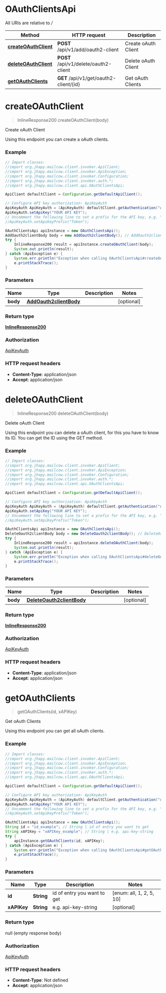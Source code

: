 # OAuthClientsApi

All URIs are relative to */*

Method | HTTP request | Description
------------- | ------------- | -------------
[**createOAuthClient**](OAuthClientsApi.md#createOAuthClient) | **POST** /api/v1/add/oauth2-client | Create oAuth Client
[**deleteOAuthClient**](OAuthClientsApi.md#deleteOAuthClient) | **POST** /api/v1/delete/oauth2-client | Delete oAuth Client
[**getOAuthClients**](OAuthClientsApi.md#getOAuthClients) | **GET** /api/v1/get/oauth2-client/{id} | Get oAuth Clients

<a name="createOAuthClient"></a>
# **createOAuthClient**
> InlineResponse200 createOAuthClient(body)

Create oAuth Client

Using this endpoint you can create a oAuth clients.

### Example
```java
// Import classes:
//import org.jhapy.mailcow.client.invoker.ApiClient;
//import org.jhapy.mailcow.client.invoker.ApiException;
//import org.jhapy.mailcow.client.invoker.Configuration;
//import org.jhapy.mailcow.client.invoker.auth.*;
//import org.jhapy.mailcow.client.api.OAuthClientsApi;

ApiClient defaultClient = Configuration.getDefaultApiClient();

// Configure API key authorization: ApiKeyAuth
ApiKeyAuth ApiKeyAuth = (ApiKeyAuth) defaultClient.getAuthentication("ApiKeyAuth");
ApiKeyAuth.setApiKey("YOUR API KEY");
// Uncomment the following line to set a prefix for the API key, e.g. "Token" (defaults to null)
//ApiKeyAuth.setApiKeyPrefix("Token");

OAuthClientsApi apiInstance = new OAuthClientsApi();
AddOauth2clientBody body = new AddOauth2clientBody(); // AddOauth2clientBody | 
try {
    InlineResponse200 result = apiInstance.createOAuthClient(body);
    System.out.println(result);
} catch (ApiException e) {
    System.err.println("Exception when calling OAuthClientsApi#createOAuthClient");
    e.printStackTrace();
}
```

### Parameters

Name | Type | Description  | Notes
------------- | ------------- | ------------- | -------------
 **body** | [**AddOauth2clientBody**](AddOauth2clientBody.md)|  | [optional]

### Return type

[**InlineResponse200**](InlineResponse200.md)

### Authorization

[ApiKeyAuth](../README.md#ApiKeyAuth)

### HTTP request headers

 - **Content-Type**: application/json
 - **Accept**: application/json

<a name="deleteOAuthClient"></a>
# **deleteOAuthClient**
> InlineResponse200 deleteOAuthClient(body)

Delete oAuth Client

Using this endpoint you can delete a oAuth client, for this you have to know its ID. You can get the ID using the GET method.

### Example
```java
// Import classes:
//import org.jhapy.mailcow.client.invoker.ApiClient;
//import org.jhapy.mailcow.client.invoker.ApiException;
//import org.jhapy.mailcow.client.invoker.Configuration;
//import org.jhapy.mailcow.client.invoker.auth.*;
//import org.jhapy.mailcow.client.api.OAuthClientsApi;

ApiClient defaultClient = Configuration.getDefaultApiClient();

// Configure API key authorization: ApiKeyAuth
ApiKeyAuth ApiKeyAuth = (ApiKeyAuth) defaultClient.getAuthentication("ApiKeyAuth");
ApiKeyAuth.setApiKey("YOUR API KEY");
// Uncomment the following line to set a prefix for the API key, e.g. "Token" (defaults to null)
//ApiKeyAuth.setApiKeyPrefix("Token");

OAuthClientsApi apiInstance = new OAuthClientsApi();
DeleteOauth2clientBody body = new DeleteOauth2clientBody(); // DeleteOauth2clientBody | 
try {
    InlineResponse200 result = apiInstance.deleteOAuthClient(body);
    System.out.println(result);
} catch (ApiException e) {
    System.err.println("Exception when calling OAuthClientsApi#deleteOAuthClient");
    e.printStackTrace();
}
```

### Parameters

Name | Type | Description  | Notes
------------- | ------------- | ------------- | -------------
 **body** | [**DeleteOauth2clientBody**](DeleteOauth2clientBody.md)|  | [optional]

### Return type

[**InlineResponse200**](InlineResponse200.md)

### Authorization

[ApiKeyAuth](../README.md#ApiKeyAuth)

### HTTP request headers

 - **Content-Type**: application/json
 - **Accept**: application/json

<a name="getOAuthClients"></a>
# **getOAuthClients**
> getOAuthClients(id, xAPIKey)

Get oAuth Clients

Using this endpoint you can get all oAuth clients.

### Example
```java
// Import classes:
//import org.jhapy.mailcow.client.invoker.ApiClient;
//import org.jhapy.mailcow.client.invoker.ApiException;
//import org.jhapy.mailcow.client.invoker.Configuration;
//import org.jhapy.mailcow.client.invoker.auth.*;
//import org.jhapy.mailcow.client.api.OAuthClientsApi;

ApiClient defaultClient = Configuration.getDefaultApiClient();

// Configure API key authorization: ApiKeyAuth
ApiKeyAuth ApiKeyAuth = (ApiKeyAuth) defaultClient.getAuthentication("ApiKeyAuth");
ApiKeyAuth.setApiKey("YOUR API KEY");
// Uncomment the following line to set a prefix for the API key, e.g. "Token" (defaults to null)
//ApiKeyAuth.setApiKeyPrefix("Token");

OAuthClientsApi apiInstance = new OAuthClientsApi();
String id = "id_example"; // String | id of entry you want to get
String xAPIKey = "xAPIKey_example"; // String | e.g. api-key-string
try {
    apiInstance.getOAuthClients(id, xAPIKey);
} catch (ApiException e) {
    System.err.println("Exception when calling OAuthClientsApi#getOAuthClients");
    e.printStackTrace();
}
```

### Parameters

Name | Type | Description  | Notes
------------- | ------------- | ------------- | -------------
 **id** | **String**| id of entry you want to get | [enum: all, 1, 2, 5, 10]
 **xAPIKey** | **String**| e.g. api-key-string | [optional]

### Return type

null (empty response body)

### Authorization

[ApiKeyAuth](../README.md#ApiKeyAuth)

### HTTP request headers

 - **Content-Type**: Not defined
 - **Accept**: application/json

